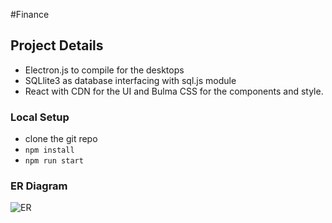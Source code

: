 #Finance

## Project Details 
- Electron.js to compile for the desktops
- SQLlite3 as database interfacing with sql.js module
- React with CDN for the UI and Bulma CSS for the components and style.

### Local Setup
-   clone the git repo
-   `npm install`
-   `npm run start`

### ER Diagram
![ER](./project_documentation/ER.jpg)
